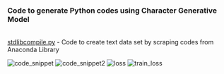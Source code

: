 ### Code to generate Python codes using Character Generative Model
<br/> [stdlibcompile.py](https://github.com/crookednoob/char-rnn-tensorflow/blob/master/data/pycode/stdlibcompile.py) - Code to create text data set by scraping codes from Anaconda Library


![code_snippet](https://user-images.githubusercontent.com/13174586/44987226-1664c400-afa4-11e8-9104-d1773ee94c6b.JPG)
![code_snippet2](https://user-images.githubusercontent.com/13174586/44987227-16fd5a80-afa4-11e8-9985-8361f3d402c2.JPG)
![loss](https://user-images.githubusercontent.com/13174586/44987228-16fd5a80-afa4-11e8-9e47-da5a6c6c4eee.JPG)
![train_loss](https://user-images.githubusercontent.com/13174586/44987229-16fd5a80-afa4-11e8-8c1a-ac81afa9203f.JPG)
